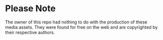 # Please Note
The owner of this repo had nothing to do with the production of these media assets. They were found for free on the web and are copyrighted by their respective authors. 
